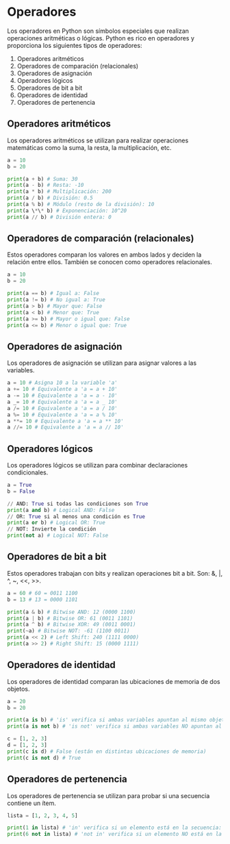 # Operadores

Los operadores en Python son símbolos especiales que realizan operaciones aritméticas o lógicas. Python es rico en operadores y proporciona los siguientes tipos de operadores:

1. Operadores aritméticos
2. Operadores de comparación (relacionales)
3. Operadores de asignación
4. Operadores lógicos
5. Operadores de bit a bit
6. Operadores de identidad
7. Operadores de pertenencia

## Operadores aritméticos

Los operadores aritméticos se utilizan para realizar operaciones matemáticas como la suma, la resta, la multiplicación, etc.

```py
a = 10
b = 20

print(a + b) # Suma: 30
print(a - b) # Resta: -10
print(a * b) # Multiplicación: 200
print(a / b) # División: 0.5
print(a % b) # Módulo (resto de la división): 10
print(a \*\* b) # Exponenciación: 10^20
print(a // b) # División entera: 0
```

## Operadores de comparación (relacionales)

Estos operadores comparan los valores en ambos lados y deciden la relación entre ellos. También se conocen como operadores relacionales.

```py
a = 10
b = 20

print(a == b) # Igual a: False
print(a != b) # No igual a: True
print(a > b) # Mayor que: False
print(a < b) # Menor que: True
print(a >= b) # Mayor o igual que: False
print(a <= b) # Menor o igual que: True
```

## Operadores de asignación

Los operadores de asignación se utilizan para asignar valores a las variables.

```py
a = 10 # Asigna 10 a la variable 'a'
a += 10 # Equivalente a 'a = a + 10'
a -= 10 # Equivalente a 'a = a - 10'
a _= 10 # Equivalente a 'a = a _ 10'
a /= 10 # Equivalente a 'a = a / 10'
a %= 10 # Equivalente a 'a = a % 10'
a **= 10 # Equivalente a 'a = a ** 10'
a //= 10 # Equivalente a 'a = a // 10'
```

## Operadores lógicos

Los operadores lógicos se utilizan para combinar declaraciones condicionales.

```py
a = True
b = False

// AND: True si todas las condiciones son True
print(a and b) # Logical AND: False
// OR: True si al menos una condición es True
print(a or b) # Logical OR: True
// NOT: Invierte la condición
print(not a) # Logical NOT: False
```

## Operadores de bit a bit

Estos operadores trabajan con bits y realizan operaciones bit a bit. Son: &, |, ^, ~, <<, >>.

```py
a = 60 # 60 = 0011 1100
b = 13 # 13 = 0000 1101

print(a & b) # Bitwise AND: 12 (0000 1100)
print(a | b) # Bitwise OR: 61 (0011 1101)
print(a ^ b) # Bitwise XOR: 49 (0011 0001)
print(~a) # Bitwise NOT: -61 (1100 0011)
print(a << 2) # Left Shift: 240 (1111 0000)
print(a >> 2) # Right Shift: 15 (0000 1111)
```

## Operadores de identidad

Los operadores de identidad comparan las ubicaciones de memoria de dos objetos.

```py
a = 20
b = 20

print(a is b) # 'is' verifica si ambas variables apuntan al mismo objeto: True
print(a is not b) # 'is not' verifica si ambas variables NO apuntan al mismo objeto: False

c = [1, 2, 3]
d = [1, 2, 3]
print(c is d) # False (están en distintas ubicaciones de memoria)
print(c is not d) # True
```

## Operadores de pertenencia

Los operadores de pertenencia se utilizan para probar si una secuencia contiene un ítem.

```py
lista = [1, 2, 3, 4, 5]

print(1 in lista) # 'in' verifica si un elemento está en la secuencia: True
print(6 not in lista) # 'not in' verifica si un elemento NO está en la secuencia: True
```
